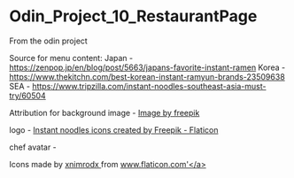# Odin_Project_10_RestaurantPage

From the odin project <a href= "https://www.theodinproject.com/lessons/node-path-javascript-restaurant-page"></a>

Source for menu content:
Japan - https://zenpop.jp/en/blog/post/5663/japans-favorite-instant-ramen
Korea - https://www.thekitchn.com/best-korean-instant-ramyun-brands-23509638
SEA -  https://www.tripzilla.com/instant-noodles-southeast-asia-must-try/60504

Attribution for background image - <a href="https://www.freepik.com/free-vector/linear-flat-abstract-lines-pattern_13756389.htm#fromView=search&page=1&position=21&uuid=dd007983-9d46-440f-92c6-375b908e8a12">Image by freepik</a>

logo - <a href="https://www.flaticon.com/free-icons/instant-noodles" title="instant noodles icons">Instant noodles icons created by Freepik - Flaticon</a>

chef avatar - <div> Icons made by <a href="https://www.flaticon.com/authors/xnimrodx" title="xnimrodx"> xnimrodx </a> from <a href="https://www.flaticon.com/" title="Flaticon">www.flaticon.com'</a></div>